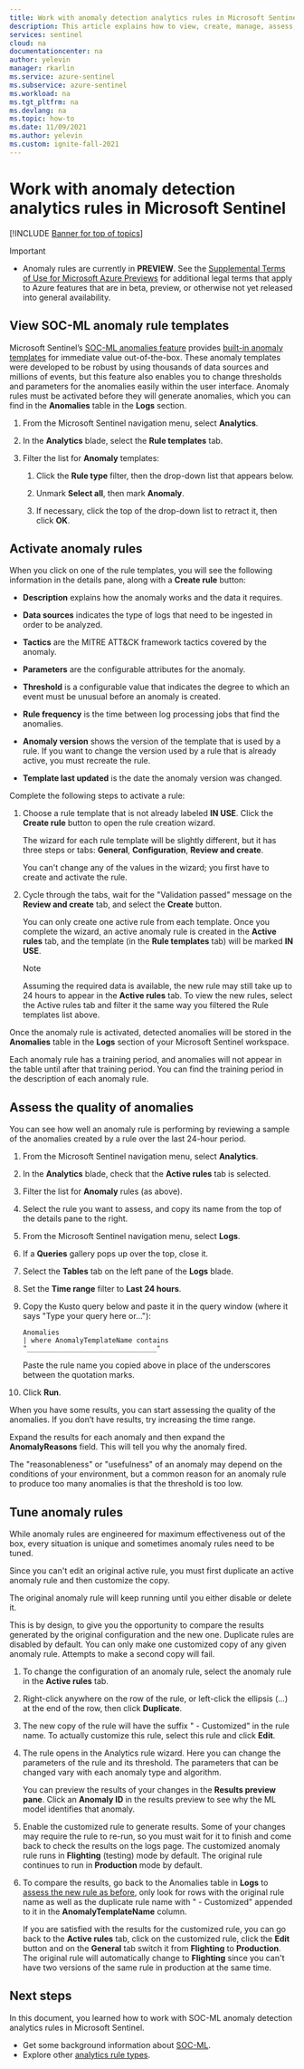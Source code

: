 ```yaml
---
title: Work with anomaly detection analytics rules in Microsoft Sentinel | Microsoft Docs
description: This article explains how to view, create, manage, assess, and fine-tune anomaly detection analytics rules in Microsoft Sentinel.
services: sentinel
cloud: na
documentationcenter: na
author: yelevin
manager: rkarlin
ms.service: azure-sentinel
ms.subservice: azure-sentinel
ms.workload: na
ms.tgt_pltfrm: na
ms.devlang: na
ms.topic: how-to
ms.date: 11/09/2021
ms.author: yelevin
ms.custom: ignite-fall-2021
---
```


# Work with anomaly detection analytics rules in Microsoft Sentinel

[!INCLUDE [Banner for top of topics](./includes/banner.md)]

> [!IMPORTANT]
>
> - Anomaly rules are currently in **PREVIEW**. See the [Supplemental Terms of Use for Microsoft Azure Previews](https://azure.microsoft.com/support/legal/preview-supplemental-terms/) for additional legal terms that apply to Azure features that are in beta, preview, or otherwise not yet released into general availability.

## View SOC-ML anomaly rule templates

Microsoft Sentinel’s [SOC-ML anomalies feature](soc-ml-anomalies.md) provides [built-in anomaly templates](detect-threats-built-in.md#anomaly) for immediate value out-of-the-box. These anomaly templates were developed to be robust by using thousands of data sources and millions of events, but this feature also enables you to change thresholds and parameters for the anomalies easily within the user interface. Anomaly rules must be activated before they will generate anomalies, which you can find in the **Anomalies** table in the **Logs** section.

1. From the Microsoft Sentinel navigation menu, select **Analytics**.

1. In the **Analytics** blade, select the **Rule templates** tab.

1. Filter the list for **Anomaly** templates:

    1. Click the **Rule type** filter, then the drop-down list that appears below.

    1. Unmark **Select all**, then mark **Anomaly**.

    1. If necessary, click the top of the drop-down list to retract it, then click **OK**.

## Activate anomaly rules

When you click on one of the rule templates, you will see the following information in the details pane, along with a **Create rule** button:

- **Description** explains how the anomaly works and the data it requires.

- **Data sources** indicates the type of logs that need to be ingested in order to be analyzed.

- **Tactics** are the MITRE ATT&CK framework tactics covered by the anomaly.

- **Parameters** are the configurable attributes for the anomaly.

- **Threshold** is a configurable value that indicates the degree to which an event must be unusual before an anomaly is created.

- **Rule frequency** is the time between log processing jobs that find the anomalies.

- **Anomaly version** shows the version of the template that is used by a rule. If you want to change the version used by a rule that is already active, you must recreate the rule.

- **Template last updated** is the date the anomaly version was changed.

Complete the following steps to activate a rule:

1. Choose a rule template that is not already labeled **IN USE**. Click the **Create rule** button to open the rule creation wizard.

    The wizard for each rule template will be slightly different, but it has three steps or tabs: **General**, **Configuration**, **Review and create**.

    You can't change any of the values in the wizard; you first have to create and activate the rule.

1. Cycle through the tabs, wait for the "Validation passed" message on the **Review and create** tab, and select the **Create** button.

    You can only create one active rule from each template. Once you complete the wizard, an active anomaly rule is created in the **Active rules** tab, and the template (in the **Rule templates** tab) will be marked **IN USE**.

    > [!NOTE]
    > Assuming the required data is available, the new rule may still take up to 24 hours to appear in the **Active rules** tab. To view the new rules, select the Active rules tab and filter it the same way you filtered the Rule templates list above.

Once the anomaly rule is activated, detected anomalies will be stored in the **Anomalies** table in the **Logs** section of your Microsoft Sentinel workspace.

Each anomaly rule has a training period, and anomalies will not appear in the table until after that training period. You can find the training period in the description of each anomaly rule.

## Assess the quality of anomalies

You can see how well an anomaly rule is performing by reviewing a sample of the anomalies created by a rule over the last 24-hour period. 

1. From the Microsoft Sentinel navigation menu, select **Analytics**.

1. In the **Analytics** blade, check that the **Active rules** tab is selected.

1. Filter the list for **Anomaly** rules (as above).

1. Select the rule you want to assess, and copy its name from the top of the details pane to the right.

1. From the Microsoft Sentinel navigation menu, select **Logs**.

1. If a **Queries** gallery pops up over the top, close it.

1. Select the **Tables** tab on the left pane of the **Logs** blade.

1. Set the **Time range** filter to **Last 24 hours**.

1. Copy the Kusto query below and paste it in the query window (where it says "Type your query here or..."):

    ```kusto
    Anomalies 
    | where AnomalyTemplateName contains "________________________________"
    ```
    Paste the rule name you copied above in place of the underscores between the quotation marks.

1. Click **Run**. 

When you have some results, you can start assessing the quality of the anomalies. If you don’t have results, try increasing the time range.

Expand the results for each anomaly and then expand the **AnomalyReasons** field. This will tell you why the anomaly fired.

The "reasonableness" or "usefulness" of an anomaly may depend on the conditions of your environment, but a common reason for an anomaly rule to produce too many anomalies is that the threshold is too low.

## Tune anomaly rules

While anomaly rules are engineered for maximum effectiveness out of the box, every situation is unique and sometimes anomaly rules need to be tuned.

Since you can't edit an original active rule, you must first duplicate an active anomaly rule and then customize the copy.

The original anomaly rule will keep running until you either disable or delete it.

This is by design, to give you the opportunity to compare the results generated by the original configuration and the new one. Duplicate rules are disabled by default. You can only make one customized copy of any given anomaly rule. Attempts to make a second copy will fail.

1. To change the configuration of an anomaly rule, select the anomaly rule in the **Active rules** tab.

1. Right-click anywhere on the row of the rule, or left-click the ellipsis (...) at the end of the row, then click **Duplicate**.

1. The new copy of the rule will have the suffix " - Customized" in the rule name. To actually customize this rule, select this rule and click **Edit**.

1. The rule opens in the Analytics rule wizard. Here you can change the parameters of the rule and its threshold. The parameters that can be changed vary with each anomaly type and algorithm.

    You can preview the results of your changes in the **Results preview pane**. Click an **Anomaly ID** in the results preview to see why the ML model identifies that anomaly.

1. Enable the customized rule to generate results. Some of your changes may require the rule to re-run, so you must wait for it to finish and come back to check the results on the logs page. The customized anomaly rule runs in **Flighting** (testing) mode by default. The original rule continues to run in **Production** mode by default.

1. To compare the results, go back to the Anomalies table in **Logs** to [assess the new rule as before](#assess-the-quality-of-anomalies), only look for rows with the original rule name as well as the duplicate rule name with " - Customized" appended to it in the **AnomalyTemplateName** column.

    If you are satisfied with the results for the customized rule, you can go back to the **Active rules** tab, click on the customized rule, click the **Edit** button and on the **General** tab switch it from **Flighting** to **Production**. The original rule will automatically change to **Flighting** since you can't have two versions of the same rule in production at the same time. 

## Next steps

In this document, you learned how to work with SOC-ML anomaly detection analytics rules in Microsoft Sentinel.

- Get some background information about [SOC-ML](soc-ml-anomalies.md).
- Explore other [analytics rule types](detect-threats-built-in.md).

